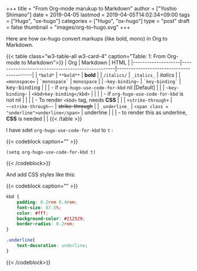+++
title = "From Org-mode marukup to Markdown"
author = ["Yoshio Shimano"]
date = 2019-04-05
lastmod = 2019-04-05T14:02:34+09:00
tags = ["Hugo", "ox-hugo"]
categories = ["Hugo", "ox-hugo"]
type = "post"
draft = false
thumbnail = "images/org-to-hugo.svg"
+++

Here are how ox-hugo convert markups (like bold, mono)
in Org to Markdown.

{{< table class="w3-table-all w3-card-4" caption="Table: 1: From Org-mode to Markdown">}}
| Org                | Markdown                                         | HTML                                     |
|--------------------|--------------------------------------------------|------------------------------------------|
| `*bold*`           | `**bold**`                                       | **bold**                                 |
| `/italics/`        | `_italics_`                                      | _italics_                                |
| `=monospace=`      | `` `monospace` ``                                | `monospace`                              |
| `~key-binding~`    | `` `key-binding` ``                              | <kbd>key-binding</kbd>                   |
|                    | - if `org-hugo-use-code-for-kbd`  nil [Default]  |                                          |
| `~key-binding~`    | `<kbd>key-binding</kbd>`                         |                                          |
|                    | - if `org-hugo-use-code-for-kbd` is not nil      |                                          |
|                    | - To render `<kbd>` tag, needs **CSS**           |                                          |
| `+strike-through+` | `~~strike-through~~`                             | ~~strike-through~~                       |
| `_underline_`      | `<span class = "underline">underline</span>`     | <span class="underline">underline</span> |
|                    | - to render this as underline, **CSS** is needed |                                          |
{{< /table >}}

I have sdet
`org-hugo-use-code-for-kbd` to `t` :

{{< codeblock caption="" >}}
```emacs-lisp
(setq org-hugo-use-code-for-kbd t)
```
{{< /codeblock>}}

And add CSS styles like this:

{{< codeblock caption="" >}}
```css
kbd {
    padding: 0.2rem 0.4rem;
    font-size: 87.5%;
    color: #fff;
    background-color: #212529;
    border-radius: 0.2rem;
}

.underline{
    text-decoration: underline;
}
```
{{< /codeblock>}}
